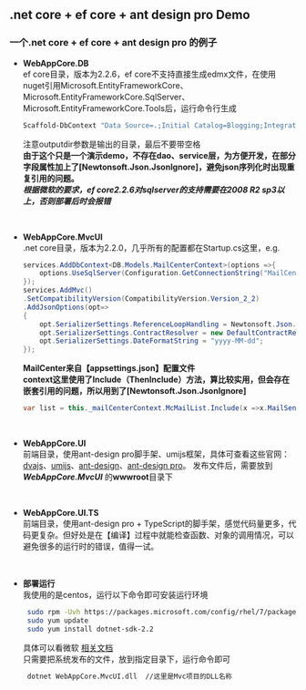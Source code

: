 ﻿## .net core + ef core + ant design pro Demo
### 一个.net core + ef core + ant design pro 的例子

- **WebAppCore.DB**  
  ef core目录，版本为2.2.6，ef core不支持直接生成edmx文件，在使用nuget引用Microsoft.EntityFrameworkCore、Microsoft.EntityFrameworkCore.SqlServer、Microsoft.EntityFrameworkCore.Tools后，运行命令行生成
    ```bash
    Scaffold-DbContext "Data Source=.;Initial Catalog=Blogging;Integrated Security=True" Microsoft.EntityFrameworkCore.SqlServer -OutputDir Models
    ```
    注意outputdir参数是输出的目录，最后不要带空格  
    **由于这个只是一个演示demo，不存在dao、service层，为方便开发，在部分字段属性加上了[Newtonsoft.Json.JsonIgnore]，避免json序列化时出现重复引用的问题。**  
    ***根据微软的要求，ef core2.2.6对sqlserver的支持需要在2008 R2 sp3以上，否则部署后时会报错***
    
&nbsp;

- **WebAppCore.MvcUI**  
    .net core目录，版本为2.2.0，几乎所有的配置都在Startup.cs这里，e.g.
    ```C#
    services.AddDbContext<DB.Models.MailCenterContext>(options =>{
	    options.UseSqlServer(Configuration.GetConnectionString("MailCenter"));
    }); 
    services.AddMvc()
	.SetCompatibilityVersion(CompatibilityVersion.Version_2_2)
	.AddJsonOptions(opt=>
	{
		opt.SerializerSettings.ReferenceLoopHandling = Newtonsoft.Json.ReferenceLoopHandling.Ignore;
		opt.SerializerSettings.ContractResolver = new DefaultContractResolver();
		opt.SerializerSettings.DateFormatString = "yyyy-MM-dd";
	});
    ```
    **MailCenter来自【appsettings.json】配置文件**  
    **context这里使用了Include（ThenInclude）方法，算比较实用，但会存在嵌套引用的问题，所以用到了[Newtonsoft.Json.JsonIgnore]**
    ```c#
    var list = this._mailCenterContext.McMailList.Include(x =>x.MailSendEnd).Include(x => x.MailSendType); 
    ```
    
&nbsp;

- **WebAppCore.UI**  
    前端目录，使用ant-design pro脚手架、umijs框架，具体可查看这些官网：[dvajs](https://dvajs.com/)、[umijs](https://umijs.org/zh/)、[ant-design](https://ant.design/index-cn)、[ant-design pro](https://pro.ant.design/index-cn/)。
    发布文件后，需要放到 ***WebAppCore.MvcUI*** 的****wwwroot****目录下
    
&nbsp;

- **WebAppCore.UI.TS**  
    前端目录，使用ant-design pro + TypeScript的脚手架，感觉代码量更多，代码更复杂。但好处是在【编译】过程中就能检查函数、对象的调用情况，可以避免很多的运行时的错误，值得一试。
    
&nbsp;

- **部署运行**  
   我使用的是centos，运行以下命令即可安装运行环境
   ```bash
    sudo rpm -Uvh https://packages.microsoft.com/config/rhel/7/packages-microsoft-prod.rpm
    sudo yum update 
    sudo yum install dotnet-sdk-2.2
   ```
   具体可以看微软 [相关文档](https://dotnet.microsoft.com/download/linux-package-manager/centos/sdk-current)  
   只需要把系统发布的文件，放到指定目录下，运行命令即可
   ```bash
    dotnet WebAppCore.MvcUI.dll  //这里是Mvc项目的DLL名称
   ```
